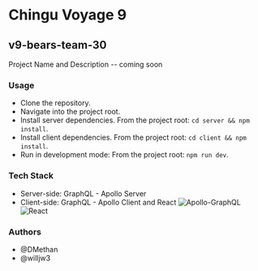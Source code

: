 # Chingu Voyage 9
## v9-bears-team-30

Project Name and Description -- coming soon

### Usage
- Clone the repository.
- Navigate into the project root.
- Install server dependencies. From the project root: `cd server && npm install`.
- Install client dependencies. From the project root: `cd client && npm install`. 
- Run in development mode: From the project root: `npm run dev`.

### Tech Stack
- Server-side: GraphQL - Apollo Server
- Client-side: GraphQL - Apollo Client and React
![Apollo-GraphQL](https://dl.dropboxusercontent.com/s/ba9jwbdbe2y1py8/apollo-graphql.png?dl=0)
![React](https://dl.dropboxusercontent.com/s/oire3bcb8x25mez/react.png?dl=0)

### Authors
- @DMethan
- @willjw3

